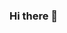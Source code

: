 ### Hi there 👋

<!--
**saumyatiwaryy/saumyatiwaryy** is a ✨ _special_ ✨ repository because its `README.md` (this file) appears on your GitHub profile.

Here are some ideas to get you started:

- 🔭 I’m currently working on MERN and Web3
- 🌱 I’m currently learning blockchain
- 👯 I’m looking to collaborate on open source projects 
- 🤔 I’m looking for help with backend developement
- 💬 Ask me about frontend and designing
- 📫 How to reach me: linkedin 
- ⚡ Fun fact: i have a great taste in music, bollywood specifically
-->
